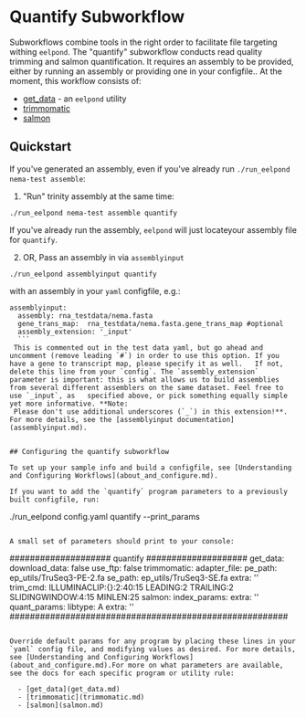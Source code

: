 # Quantify Subworkflow

Subworkflows combine tools in the right order to facilitate file targeting withing `eelpond`. The "quantify" subworkflow conducts read quality trimming and salmon quantification. It requires an assembly to be provided, either by running an assembly or providing one in your configfile.. At the moment, this workflow consists of:
 
  - [get_data](get_data.md) - an `eelpond` utility
  - [trimmomatic](trimmomatic.md)
  - [salmon](salmon.md)


## Quickstart

If you've generated an assembly, even if you've already run `./run_eelpond nema-test assemble`:

   1) "Run" trinity assembly at the same time:
   ```
   ./run_eelpond nema-test assemble quantify
   ```
   If you've already run the assembly, `eelpond` will just locateyour assembly file for `quantify`.

   2) OR, Pass an assembly in via `assemblyinput`
   ```
   ./run_eelpond assemblyinput quantify
   ```
   with an assembly in your `yaml` configfile, e.g.:
   ```
   assemblyinput:
     assembly: rna_testdata/nema.fasta
     gene_trans_map:  rna_testdata/nema.fasta.gene_trans_map #optional
     assembly_extension: '_input'
     ```
    This is commented out in the test data yaml, but go ahead and uncomment (remove leading `#`) in order to use this option. If you have a gene to transcript map, please specify it as well.   If not, delete this line from your `config`. The `assembly_extension` parameter is important: this is what allows us to build assemblies from several different assemblers on the same dataset. Feel free to use `_input`, as   specified above, or pick something equally simple yet more informative. **Note:
    Please don't use additional underscores (`_`) in this extension!**. For more details, see the [assemblyinput documentation](assemblyinput.md). 


## Configuring the quantify subworkflow 

To set up your sample info and build a configfile, see [Understanding and Configuring Workflows](about_and_configure.md).

If you want to add the `quantify` program parameters to a previously built configfile, run:
```
./run_eelpond config.yaml quantify --print_params
```

A small set of parameters should print to your console:

```
 ####################  quantify  ####################
get_data:
  download_data: false
  use_ftp: false
trimmomatic:
  adapter_file:
    pe_path: ep_utils/TruSeq3-PE-2.fa
    se_path: ep_utils/TruSeq3-SE.fa
  extra: ''
  trim_cmd: ILLUMINACLIP:{}:2:40:15 LEADING:2 TRAILING:2 SLIDINGWINDOW:4:15 MINLEN:25
salmon:
    index_params:
      extra: '' 
    quant_params:
      libtype: A
      extra: ''
  #######################################################
```

Override default params for any program by placing these lines in your `yaml` config file, and modifying values as desired. For more details, see [Understanding and Configuring Workflows](about_and_configure.md).For more on what parameters are available, see the docs for each specific program or utility rule:

  - [get_data](get_data.md)
  - [trimmomatic](trimmomatic.md)
  - [salmon](salmon.md)
